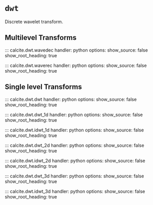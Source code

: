 # `dwt`

Discrete wavelet transform.

## Multilevel Transforms

::: calcite.dwt.wavedec
    handler: python
    options:
        show_source: false
        show_root_heading: true

::: calcite.dwt.waverec
    handler: python
    options:
        show_source: false
        show_root_heading: true

## Single level Transforms

::: calcite.dwt.dwt
    handler: python
    options:
        show_source: false
        show_root_heading: true

::: calcite.dwt.dwt_1d
    handler: python
    options:
        show_source: false
        show_root_heading: true

::: calcite.dwt.idwt_1d
    handler: python
    options:
        show_source: false
        show_root_heading: true

::: calcite.dwt.dwt_2d
    handler: python
    options:
        show_source: false
        show_root_heading: true

::: calcite.dwt.idwt_2d
    handler: python
    options:
        show_source: false
        show_root_heading: true

::: calcite.dwt.dwt_3d
    handler: python
    options:
        show_source: false
        show_root_heading: true

::: calcite.dwt.idwt_3d
    handler: python
    options:
        show_source: false
        show_root_heading: true
